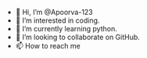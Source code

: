 - 👋 Hi, I’m @Apoorva-123
- 👀 I’m interested in coding.
- 🌱 I’m currently learning python. 
- 💞️ I’m looking to collaborate on GitHub.
- 📫 How to reach me 

<!---
Apoorva-123/Apoorva-123 is a ✨ special ✨ repository because its `README.md` (this file) appears on your GitHub profile.
You can click the Preview link to take a look at your changes.
--->
